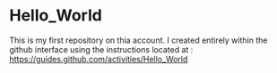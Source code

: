 # Hello_World
This is my first repository on thia account. I created entirely within the github interface using the instructions located at :
https://guides.github.com/activities/Hello_World

